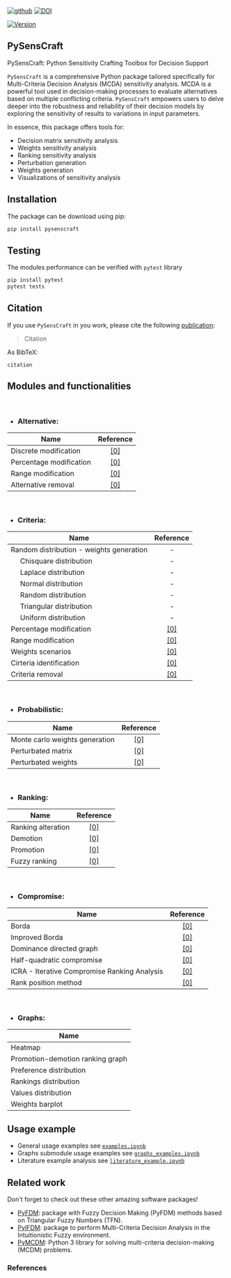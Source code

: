 [![github](https://img.shields.io/badge/github-repo-000.svg?logo=github&labelColor=gray&color=blue)](https://github.com/jwieckowski/pysenscraft)
[![DOI](https://zenodo.org/badge/206312286.svg)]()

<!-- [![License](https://img.shields.io/github/license/nlesc/pyfdm)]() -->

[![Version](https://img.shields.io/pypi/v/pyfdm)](https://pypi.org/project/)

## PySensCraft

PySensCraft: Python Sensitivity Crafting Toolbox for Decision Support

`PySensCraft` is a comprehensive Python package tailored specifically for Multi-Criteria Decision Analysis (MCDA) sensitivity analysis. MCDA is a powerful tool used in decision-making processes to evaluate alternatives based on multiple conflicting criteria. `PySensCraft` empowers users to delve deeper into the robustness and reliability of their decision models by exploring the sensitivity of results to variations in input parameters.

In essence, this package offers tools for:

- Decision matrix sensitivity analysis
- Weights sensitivity analysis
- Ranking sensitivity analysis
- Perturbation generation
- Weights generation
- Visualizations of sensitivity analysis

## Installation

The package can be download using pip:

```Bash
pip install pysenscraft
```

## Testing

The modules performance can be verified with `pytest` library

```Bash
pip install pytest
pytest tests
```

## Citation

If you use `PySensCraft` in you work, please cite the following [publication](https://scholar.google.pl/):

> Citation

As BibTeX:

```
citation
```

## Modules and functionalities

<br/>

- ### Alternative:

| Name                    |  Reference   |
| ----------------------- | :----------: |
| Discrete modification   | [[0]](#ref0) |
| Percentage modification | [[0]](#ref0) |
| Range modification      | [[0]](#ref0) |
| Alternative removal     | [[0]](#ref0) |

<br/>

- ### Criteria:

| Name                                             |  Reference   |
| ------------------------------------------------ | :----------: |
| Random distribution - weights generation         |      -       |
| &nbsp;&nbsp;&nbsp;&nbsp; Chisquare distribution  |      -       |
| &nbsp;&nbsp;&nbsp;&nbsp; Laplace distribution    |      -       |
| &nbsp;&nbsp;&nbsp;&nbsp; Normal distribution     |      -       |
| &nbsp;&nbsp;&nbsp;&nbsp; Random distribution     |      -       |
| &nbsp;&nbsp;&nbsp;&nbsp; Triangular distribution |      -       |
| &nbsp;&nbsp;&nbsp;&nbsp; Uniform distribution    |      -       |
| Percentage modification                          | [[0]](#ref0) |
| Range modification                               | [[0]](#ref0) |
| Weights scenarios                                | [[0]](#ref0) |
| Cirteria identification                          | [[0]](#ref0) |
| Criteria removal                                 | [[0]](#ref0) |

<br/>

- ### Probabilistic:

| Name                           |  Reference   |
| ------------------------------ | :----------: |
| Monte carlo weights generation | [[0]](#ref0) |
| Perturbated matrix             | [[0]](#ref0) |
| Perturbated weights            | [[0]](#ref0) |

<br/>

- ### Ranking:

| Name               |  Reference   |
| ------------------ | :----------: |
| Ranking alteration | [[0]](#ref0) |
| Demotion           | [[0]](#ref0) |
| Promotion          | [[0]](#ref0) |
| Fuzzy ranking      | [[0]](#ref0) |

<br/>

- ### Compromise:

| Name                                         |  Reference   |
| -------------------------------------------- | :----------: |
| Borda                                        | [[0]](#ref0) |
| Improved Borda                               | [[0]](#ref0) |
| Dominance directed graph                     | [[0]](#ref0) |
| Half-quadratic compromise                    | [[0]](#ref0) |
| ICRA - Iterative Compromise Ranking Analysis | [[0]](#ref0) |
| Rank position method                         | [[0]](#ref0) |

<br/>

- ### Graphs:

| Name                             |
| -------------------------------- |
| Heatmap                          |
| Promotion-demotion ranking graph |
| Preference distribution          |
| Rankings distribution            |
| Values distribution              |
| Weights barplot                  |

## Usage example

- General usage examples see [`examples.ipynb`](./examples/examples.ipynb)
- Graphs submodule usage examples see [`graphs_examples.ipynb`](./examples/graphs_examples.ipynb)
- Literature example analysis see [`literature_example.ipynb`](./examples/literature_example.ipynb)

## Related work

Don't forget to check out these other amazing software packages!

- [PyFDM](https://pypi.org/project/pyfdm/): package with Fuzzy Decision Making (PyFDM) methods based on Triangular Fuzzy Numbers (TFN).
- [PyIFDM](https://pypi.org/project/pyifdm/): package to perform Multi-Criteria Decision Analysis in the Intuitionistic Fuzzy environment.
- [PyMCDM](https://pypi.org/project/pymcdm/): Python 3 library for solving multi-criteria decision-making (MCDM) problems.

### References
